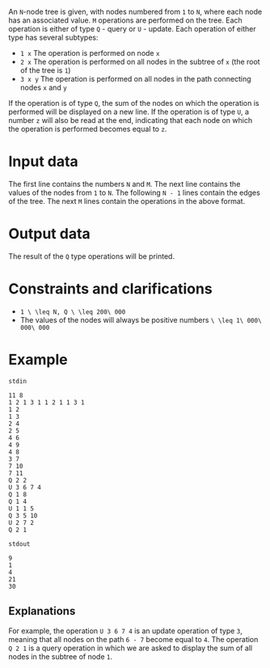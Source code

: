 
An `N`-node tree is given, with nodes numbered from `1` to `N`, where each node has an associated value. `M` operations are performed on the tree. Each operation is either of type `Q` - query or `U` - update. Each operation of either type has several subtypes:
* `1 x` The operation is performed on node `x`
* `2 x` The operation is performed on all nodes in the subtree of `x` (the root of the tree is `1`)
* `3 x y` The operation is performed on all nodes in the path connecting nodes `x` and `y`

If the operation is of type `Q`, the sum of the nodes on which the operation is performed will be displayed on a new line. If the operation is of type `U`, a number `z` will also be read at the end, indicating that each node on which the operation is performed becomes equal to `z`.

# Input data
The first line contains the numbers `N` and `M`. The next line contains the values of the nodes from `1` to `N`. The following `N - 1` lines contain the edges of the tree. The next `M` lines contain the operations in the above format.

# Output data
The result of the `Q` type operations will be printed.

# Constraints and clarifications
* `1 \ \leq N, Q \ \leq 200\ 000`
* The values of the nodes will always be positive numbers `\ \leq 1\ 000\ 000\ 000`

# Example

`stdin`
```
11 8
1 2 1 3 1 1 2 1 1 3 1
1 2
1 3
2 4
2 5
4 6
4 9
4 8
3 7
7 10
7 11
Q 2 2
U 3 6 7 4
Q 1 8
Q 1 4
U 1 1 5
Q 3 5 10
U 2 7 2
Q 2 1
```

`stdout`
```
9
1
4
21
30
```

Explanations
---

For example, the operation `U 3 6 7 4` is an update operation of type `3`, meaning that all nodes on the path `6 - 7` become equal to `4`. The operation `Q 2 1` is a query operation in which we are asked to display the sum of all nodes in the subtree of node `1`.
```
